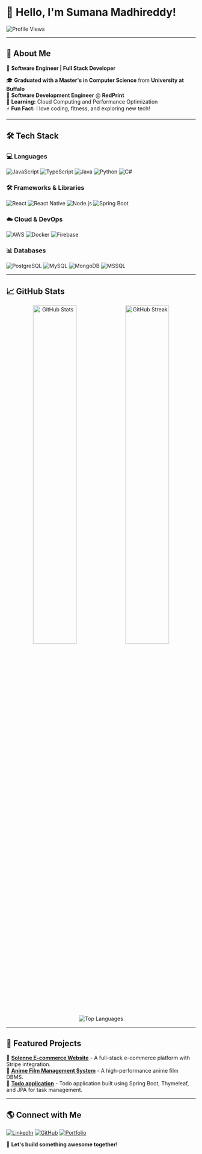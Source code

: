 # 👋 Hello, I'm Sumana Madhireddy!

![Profile Views](https://komarev.com/ghpvc/?username=Sumana-Madhireddy&color=blue&style=flat)

---

## 🚀 About Me

🌟 **Software Engineer | Full Stack Developer**

🎓 **Graduated with a Master's in Computer Science** from **University at Buffalo**  
🏢 **Software Development Engineer** @ **RedPrint**  
🌱 **Learning:** Cloud Computing and Performance Optimization  
⚡ **Fun Fact:** I love coding, fitness, and exploring new tech!  

---

## 🛠️ Tech Stack

### **💻 Languages**
![JavaScript](https://img.shields.io/badge/JavaScript-%23323330.svg?style=for-the-badge&logo=javascript&logoColor=%23F7DF1E)
![TypeScript](https://img.shields.io/badge/TypeScript-3178C6?style=for-the-badge&logo=typescript&logoColor=white)
![Java](https://img.shields.io/badge/Java-007396?style=for-the-badge&logo=java&logoColor=white)
![Python](https://img.shields.io/badge/Python-3670A0?style=for-the-badge&logo=python&logoColor=ffdd54)
![C#](https://img.shields.io/badge/C%23-239120?style=for-the-badge&logo=c-sharp&logoColor=white)

### **🛠️ Frameworks & Libraries**
![React](https://img.shields.io/badge/React-20232A?style=for-the-badge&logo=react&logoColor=61DAFB)
![React Native](https://img.shields.io/badge/React_Native-20232A?style=for-the-badge&logo=react&logoColor=61DAFB)
![Node.js](https://img.shields.io/badge/Node.js-339933?style=for-the-badge&logo=node.js&logoColor=white)
![Spring Boot](https://img.shields.io/badge/Spring_Boot-6DB33F?style=for-the-badge&logo=spring-boot&logoColor=white)

### **☁️ Cloud & DevOps**
![AWS](https://img.shields.io/badge/AWS-FF9900?style=for-the-badge&logo=amazonaws&logoColor=white)
![Docker](https://img.shields.io/badge/Docker-2496ED?style=for-the-badge&logo=docker&logoColor=white)
![Firebase](https://img.shields.io/badge/Firebase-ffca28?style=for-the-badge&logo=firebase&logoColor=black)

### **📊 Databases**
![PostgreSQL](https://img.shields.io/badge/PostgreSQL-316192?style=for-the-badge&logo=postgresql&logoColor=white)
![MySQL](https://img.shields.io/badge/MySQL-4479A1?style=for-the-badge&logo=mysql&logoColor=white)
![MongoDB](https://img.shields.io/badge/MongoDB-4EA94B?style=for-the-badge&logo=mongodb&logoColor=white)
![MSSQL](https://img.shields.io/badge/MSSQL-CC2927?style=for-the-badge&logo=microsoft-sql-server&logoColor=white)

---

## 📈 GitHub Stats

<p align="center">
  <img src="https://github-readme-stats.vercel.app/api?username=Sumana-Madhireddy&show_icons=true&theme=radical" alt="GitHub Stats" width="48%"/>
  <img src="https://github-readme-streak-stats.herokuapp.com/?user=Sumana-Madhireddy&theme=radical" alt="GitHub Streak" width="48%"/>
</p>

<p align="center">
  <img src="https://github-readme-stats.vercel.app/api/top-langs/?username=Sumana-Madhireddy&layout=compact&theme=radical" alt="Top Languages"/>
</p>

---

## 📌 Featured Projects

🔹 [**Solenne E-commerce Website**](https://github.com/Sumana-Madhireddy/solenne-ecommerce) - A full-stack e-commerce platform with Stripe integration.  
🔹 [**Anime Film Management System**](https://github.com/Sumana-Madhireddy/anime-db) - A high-performance anime film DBMS.  
🔹 [**Todo application**](https://github.com/Sumana-Madhireddy/TodoApplication) - Todo application built using Spring Boot, Thymeleaf, and JPA for task management.

---

## 🌎 Connect with Me

[![LinkedIn](https://img.shields.io/badge/LinkedIn-%230077B5.svg?style=for-the-badge&logo=linkedin&logoColor=white)](https://www.linkedin.com/in/sumana-madhireddy/)
[![GitHub](https://img.shields.io/badge/GitHub-181717?style=for-the-badge&logo=github&logoColor=white)](https://github.com/Sumana-Madhireddy/)
[![Portfolio](https://img.shields.io/badge/Portfolio-%2312100E.svg?style=for-the-badge&logo=firefox&logoColor=white)](https://sumana-madhireddy.github.io/Portfolio/)

🚀 **Let's build something awesome together!**
